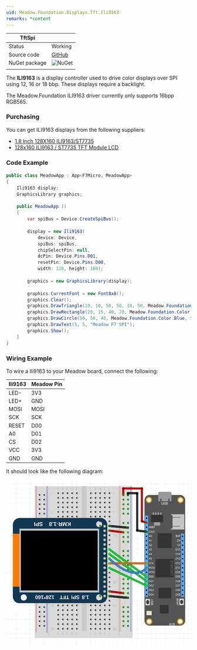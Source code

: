 ```yaml
---
uid: Meadow.Foundation.Displays.Tft.Ili9163
remarks: *content
---
```


| TftSpi        |             |
|---------------|-------------|
| Status        | Working     |
| Source code   | [GitHub](https://github.com/WildernessLabs/Meadow.Foundation/tree/master/Source/Meadow.Foundation.Peripherals/Displays.TftSpi) |
| NuGet package | ![NuGet](https://img.shields.io/nuget/v/Meadow.Foundation.Displays.TftSpi.svg?label=NuGet) |
| | |

The **ILI9163** is a display controller used to drive color displays over SPI using 12, 16 or 18 bbp. These displays require a backlight.

The Meadow.Foundation ILI9163 driver currently only supports 16bpp RGB565.

### Purchasing

You can get ILI9163 displays from the following suppliers:

* [1.8 Inch 128X160 ILI9163/ST7735](https://www.ebay.com/itm/1-8-Inch-128X160-Ili9163-ST7735-TFT-LCD-Module-With-PCB-Baseboard-SPI-Serial-Por/123860977338?hash=item1cd6b086ba:g:jWAAAOSwvdxdQ~qo)
* [128x160 ILI9163 / ST7735 TFT Module LCD](https://www.amazon.fr/ILS-Pouces-128x160-ILI9163-Plinthe/dp/B07M7DWWD5)

### Code Example

```csharp
public class MeadowApp : App<F7Micro, MeadowApp>
{
    Ili9163 display;
    GraphicsLibrary graphics;

    public MeadowApp ()
    {
        var spiBus = Device.CreateSpiBus();

        display = new Ili9163(
            device: Device, 
            spiBus: spiBus,
            chipSelectPin: null,
            dcPin: Device.Pins.D01,
            resetPin: Device.Pins.D00,
            width: 128, height: 160);

        graphics = new GraphicsLibrary(display);

        graphics.CurrentFont = new Font8x8();
        graphics.Clear();
        graphics.DrawTriangle(10, 10, 50, 50, 10, 50, Meadow.Foundation.Color.Red);
        graphics.DrawRectangle(20, 15, 40, 20, Meadow.Foundation.Color.Yellow, false);
        graphics.DrawCircle(50, 50, 40, Meadow.Foundation.Color.Blue, false);
        graphics.DrawText(5, 5, "Meadow F7 SPI");
        graphics.Show();
    }
}
```

### Wiring Example

 To wire a Ili9163 to your Meadow board, connect the following:

| Ili9163 | Meadow Pin |
|---------|------------|
| LED-    | 3V3        |
| LED+    | GND        |
| MOSI    | MOSI       |
| SCK     | SCK        |
| RESET   | D00        |
| A0      | D01        |
| CS      | D02        |
| VCC     | 3V3        |
| GND     | GND        |

It should look like the following diagram:

![](../../API_Assets/Meadow.Foundation.Displays.Tft.Ili9163/Ili9163_Frizzing.png)
